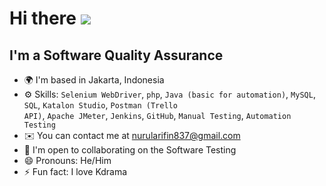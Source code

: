 # Hi there ![](https://user-images.githubusercontent.com/18350557/176309783-0785949b-9127-417c-8b55-ab5a4333674e.gif)

## I'm a Software Quality Assurance 

- 🌍 I'm based in Jakarta, Indonesia
- ⚙️ Skills: <code>Selenium WebDriver</code>, <code>php</code>, <code>Java (basic for automation)</code>, <code>MySQL</code>, <code>SQL</code>, <code>Katalon Studio</code>, <code>Postman (Trello API)</code>, <code>Apache JMeter</code>, <code>Jenkins</code>, <code>GitHub</code>, <code>Manual Testing</code>, <code>Automation Testing</code>
- ✉️ You can contact me at nurularifin837@gmail.com
- 🤝 I'm open to collaborating on the Software Testing
- 😄 Pronouns: He/Him
- ⚡ Fun fact: I love Kdrama

<!--
**nurularifin83/nurularifin83** is a ✨ _special_ ✨ repository because its `README.md` (this file) appears on your GitHub profile.
